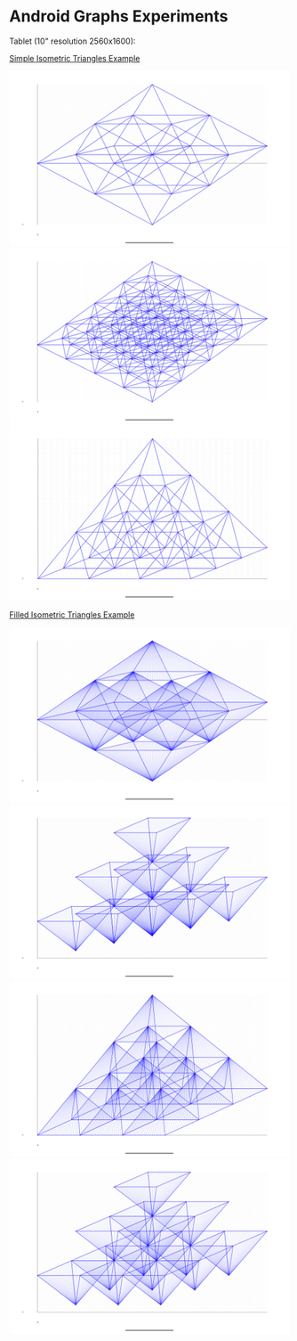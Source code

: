 Android Graphs Experiments
==========================

Tablet (10" resolution 2560x1600):

[Simple Isometric Triangles Example](../../app/src/main/java/com/ai/engg/curves/x/y/examples/drawings/IsometricTriangles.kt)

![Simple Diamond](../images/SimpleIsoDiamond_Screenshot_20250311_122550.png)
![Complex Diamond](../images/ComplexDiamod_Screenshot_20250311_125122.png)
![Simple Isometric Color](../images/SimplePyramid_Screenshot_20250311_132348.png)


[Filled Isometric Triangles Example](../../app/src/main/java/com/ai/engg/curves/x/y/examples/drawings/FilledIsometricTriangles.kt)

![Filled Diamond](../images/FilledDiamond_Screenshot_20250311_143028.png)
![Filled Diamond 1](../images/FilledPyramidDiamond1_Screenshot_20250311_160023.png)
![Filled Diamond 2](../images/FilledPyramidDiamond2_Screenshot_20250311_155253.png)
![Filled Diamond 3](../images/FilledPyramidDiamond3_Screenshot_20250311_155929.png)
